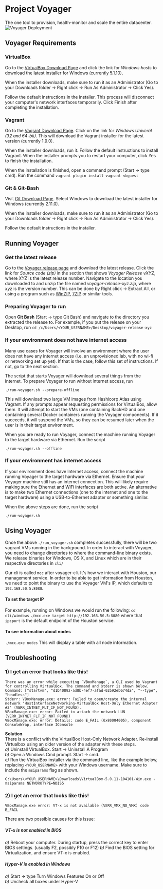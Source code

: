 # Project Voyager
The one tool to provision, health-monitor and scale the entire datacenter.
![Voyager Deployment](https://github.com/RackHD/voyager-release/raw/master/VoyagerRelease.png)

## Voyager Requirements
### VirtualBox
Go to the [VirtualBox Download Page](https://www.virtualbox.org/wiki/Downloads) and click the link for *Windows hosts* to download the latest installer for Windows (currently 5.1.10).

When the installer downloads, make sure to run it as an Administrator (Go to your Downloads folder -> Right click -> Run As Administrator -> Click Yes).

Follow the default instructions in the installer. This process will disconnect your computer's network interfaces temporarily. Click Finish after completing the installation.


### Vagrant
Go to the [Vagrant Download Page](https://www.vagrantup.com/downloads.html). Click on the link for *Windows Univeral (32 and 64-bit)*. This will download the Vagrant installer for the latest version (currently 1.9.0).


When the installer downloads, run it. Follow the default instructions to install Vagrant. When the installer prompts you to restart your computer, click Yes to finish the installation.


When the installation is finished, open a command prompt (Start -> type cmd). Run the command `vagrant plugin install vagrant-vbguest`  


### Git & Git-Bash
Visit [Git Download Page](https://git-scm.com/download). Select Windows to download the latest installer for Windows (currently 2.11.0).

When the installer downloads, make sure to run it as an Administrator (Go to your Downloads folder -> Right click -> Run As Administrator -> Click Yes).

Follow the default instructions in the installer.

## Running Voyager
### Get the latest release
Go to the [Voyager release page](https://github.com/RackHD/voyager-release/releases) and download the latest release. Click the link for *Source code (zip)* in the section that shows *Voyager Release vXYZ*, where *XYZ* is the latest release number. 
Navigate to the location you downloaded to and unzip the file named *voyager-release-xyz.zip*, where *xyz* is the version number. This can be done by Right click -> Extract All, or using a program such as [WinZIP](http://www.winzip.com), [7ZIP](http://www.7-zip.org/) or similar tools. 
### Preparing Voyager to run
Open **Git Bash** (Start -> type Git Bash) and navigate to the directory you extracted the release to. For example, if you put the release on your Desktop, run `cd /c/Users/<YOUR_USERNAME>/Desktop/voyager-release-xyz`
### If your environment does not have internet access
Many use cases for Voyager will involve an environment where the user does not have any internet access (i.e. an unprovisioned lab, with no wi-fi or networking set up yet). If that is the case, follow this set of instructions. If not, go to the next section. 

The script that starts Voyager will download several things from the internet. To prepare Voyager to run without internet access, run  
```
./run-voyager.sh --prepare-offline
```

This will download two large VM images from Hashicorp Atlas using Vagrant. If any prompts appear requesting permissions for VirtualBox, allow them. It will attempt to start the VMs (one containing RackHD and one containing several Docker containers running the Voyager components). If it succeeds, it will suspend the VMs, so they can be resumed later when the user is in their target environment.  

When you are ready to run Voyager, connect the machine running Voyager to the target hardware via Ethernet. Run the script 
```
./run-voyager.sh --offline
```

### If your environment has internet access
If your environment does have Internet access, connect the machine running Voyager to the target hardware via Ethernet. Ensure that your Voyager machine still has an internet connection. This will likely require making sure the Ethernet and WiFi interfaces are both active. An alternative is to make two Ethernet connections (one to the internet and one to the target hardware) using a USB-to-Ethernet adapter or something similar.   

When the above steps are done, run the script  
```
./run-voyager.sh
```

## Using Voyager
Once the above ```./run_voyager.sh``` completes successfully, there will be two vagrant VMs running in the background.  In order to interact with Voyager, you need to change directories to where the command-line binary exists. We release binaries for Windows, OS X, and Linux which are in their respective directories in ```cli/```

Our cli is called ```mcc``` after voyager-cli. It's how we interact with Houston, our management service. In order to be able to get information from Houston, we need to point the binary to use the Voyager VM's IP, which defaults to `192.168.50.5:8080`.

#### To set the target IP
For example, running on Windows we would run the following:
`cd cli/windows`
`./mcc.exe target http://192.168.50.5:8080` where that `ip:port` is the default endpoint of the Houston service.

#### To see information about nodes
```./mcc.exe nodes```
This will display a table with all node information.

## Troubleshooting
### 1) I get an error that looks like this!  
```
There was an error while executing `VBoxManage`, a CLI used by Vagrant
for controlling VirtualBox. The command and stderr is shown below.
Command: ["startvm", "d1b40892-ad8b-4ef7-afad-02b92eb674da", "--type", "headless"]
Stderr: VBoxManage.exe: error: Failed to open/create the internal network 'HostInterfaceNetworking-VirtualBox Host-Only Ethernet Adapter #2' (VERR_INTNET_FLT_IF_NOT_FOUND).
VBoxManage.exe: error: Failed to attach the network LUN (VERR_INTNET_FLT_IF_NOT_FOUND)
VBoxManage.exe: error: Details: code E_FAIL (0x80004005), component ConsoleWrap, interface IConsole
```
**Solution**  
There is a conflict with the VirtualBox Host-Only Network Adapter. Re-install Virtualbox using an older version of the adapter with these steps.  
*a)* Uninstall VirtualBox. Start -> Uninstall A Program  
*b)* Open a Windows Cmd prompt. Start -> cmd.  
*c)* Run the VirtualBox installer via the command line, like the example below, replacing `<YOUR_USERNAME>` with your Windows username. Make sure to include the `msiparams` flag as shown. 
```
C:\Users\<YOUR_USERNAME>\Downloads\VirtualBox-5.0.11-104101-Win.exe -msiparams NETWORKTYPE=NDIS5
```  

### 2) I get an error that looks like this!

```
VBoxManage.exe error: VT-x is not available (VERR_VMX_NO_VMX) code E_FAIL
```

There are two possible causes for this issue:
##### VT-x is not enabled in BIOS
*a)* Reboot your computer. During startup, press the correct key to enter BIOS settings. (usually F2, possibly F10 or F12)
*b)* Find the BIOS setting for Virtualization, and ensure VT-x is enabled. 

##### Hyper-V is enabled in Windows
*a)* Start -> type Turn Windows Features On or Off  
*b)* Uncheck all boxes under Hyper-V

